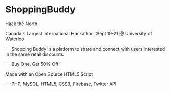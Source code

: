 ShoppingBuddy
=============

Hack the North

Canada's Largest International Hackathon,
Sept 19-21 @ University of Waterloo


---Shopping Buddy is a platform to share and connect with users interested in the same retail discounts.

---Buy One, Get 50% Off


Made with an Open Source HTML5 Script

---PHP, MySQL, HTML5, CSS3, Firebase, Twitter API

